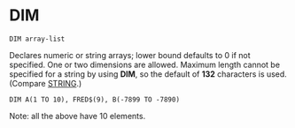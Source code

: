 # DIM

`DIM array-list`

Declares numeric or string arrays; lower bound defaults to 0 if not specified. One or two dimensions are allowed. Maximum length cannot be specified for a string by using **DIM**, so the default of **132** characters is used. (Compare [STRING](man_cs-string.md).)

`DIM А(1 TO 10), FRED$(9), B(-7899 TO -7890)`

Note: all the above have 10 elements.
